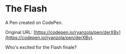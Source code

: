 # The Flash

A Pen created on CodePen.

Original URL: [https://codepen.io/ryanzola/pen/derXBv](https://codepen.io/ryanzola/pen/derXBv).

Who's excited for the Flash finale?